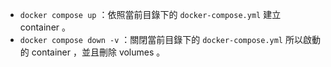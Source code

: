 * `docker compose up` ：依照當前目錄下的 `docker-compose.yml` 建立 container 。
* `docker compose down -v` ：關閉當前目錄下的 `docker-compose.yml` 所以啟動的 container ，並且刪除 volumes 。
